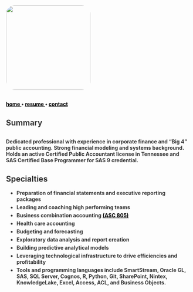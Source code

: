 ﻿<title>Jared Monger</title>
<style>
  body          { margin:40px; color:#333; }
  a, a:visited  { color: black; text-decoration:underline}
  code          {background-color: #f8f8f8; padding:5px;}
  li            { margin:5px; }
  p             {margin:30px 0;}
  .img-rounded  {border-radius: 10%;}
</style>

<img class="img-rounded" height="230" src="https://avatars3.githubusercontent.com/u/27711028?v=3&amp;s=460" width="230">

<strong> <a href="{{site.url}}/index">  home </a> •  <a href="{{site.url}}/resume">  resume </a> •  <a href="{{site.url}}/contact">  contact </a>
  <br>

Summary
-------
Dedicated professional with experience in corporate finance and “Big 4” public accounting. Strong financial modeling and systems background. Holds an active Certified Public Accountant license in Tennessee and SAS Certified Base Programmer for SAS 9 credential.

Specialties
-----------
- Preparation of financial statements and executive reporting packages
- Leading and coaching high performing teams
- Business combination accounting [(ASC 805)](https://www.fasb.org/resources/ccurl/218/786/ASU%202014-18.pdf)
- Health care accounting
- Budgeting and forecasting
- Exploratory data analysis and report creation
- Building predictive analytical models
- Leveraging technological infrastructure to drive efficiencies and profitability
- Tools and programming languages include SmartStream, Oracle GL, SAS, SQL Server, Cognos, R, Python, Git, SharePoint, Nintex, KnowledgeLake, Excel, Access, ACL, and Business Objects.
